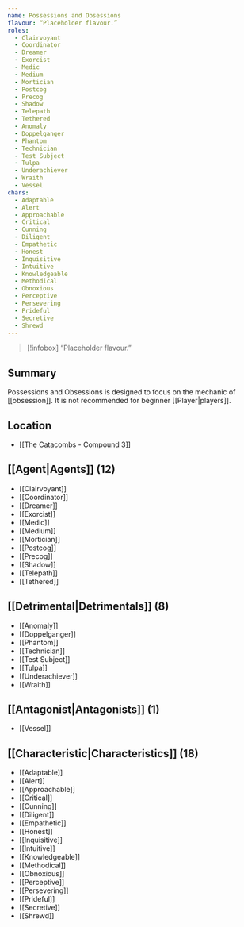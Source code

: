 ```yaml
---
name: Possessions and Obsessions
flavour: “Placeholder flavour.”
roles:
  - Clairvoyant
  - Coordinator
  - Dreamer
  - Exorcist
  - Medic
  - Medium
  - Mortician
  - Postcog
  - Precog
  - Shadow
  - Telepath
  - Tethered
  - Anomaly
  - Doppelganger
  - Phantom
  - Technician
  - Test Subject
  - Tulpa
  - Underachiever
  - Wraith
  - Vessel
chars: 
  - Adaptable
  - Alert
  - Approachable
  - Critical
  - Cunning
  - Diligent
  - Empathetic
  - Honest
  - Inquisitive
  - Intuitive
  - Knowledgeable
  - Methodical
  - Obnoxious
  - Perceptive
  - Persevering
  - Prideful
  - Secretive
  - Shrewd
---
```

> [!infobox]
> “Placeholder flavour.”
## Summary
Possessions and Obsessions is designed to focus on the mechanic of [[obsession]]. It is not recommended for beginner [[Player|players]].

## Location
- [[The Catacombs - Compound 3]]

## [[Agent|Agents]] (12)
- [[Clairvoyant]]
- [[Coordinator]]
- [[Dreamer]]
- [[Exorcist]]
- [[Medic]]
- [[Medium]]
- [[Mortician]]
- [[Postcog]]
- [[Precog]]
- [[Shadow]]
- [[Telepath]]
- [[Tethered]]

## [[Detrimental|Detrimentals]] (8)
- [[Anomaly]]
- [[Doppelganger]]
- [[Phantom]]
- [[Technician]]
- [[Test Subject]]
- [[Tulpa]]
- [[Underachiever]]
- [[Wraith]]

## [[Antagonist|Antagonists]] (1)
- [[Vessel]]

## [[Characteristic|Characteristics]] (18)
- [[Adaptable]]
- [[Alert]]
- [[Approachable]]
- [[Critical]]
- [[Cunning]]
- [[Diligent]]
- [[Empathetic]]
- [[Honest]]
- [[Inquisitive]]
- [[Intuitive]]
- [[Knowledgeable]]
- [[Methodical]]
- [[Obnoxious]]
- [[Perceptive]]
- [[Persevering]]
- [[Prideful]]
- [[Secretive]]
- [[Shrewd]]